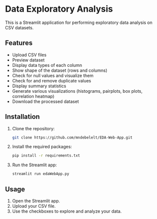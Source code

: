 # Data Exploratory Analysis

This is a Streamlit application for performing exploratory data analysis on CSV datasets. 

## Features

- Upload CSV files
- Preview dataset
- Display data types of each column
- Show shape of the dataset (rows and columns)
- Check for null values and visualize them
- Check for and remove duplicate values
- Display summary statistics
- Generate various visualizations (histograms, pairplots, box plots, correlation heatmap)
- Download the processed dataset

## Installation

1. Clone the repository:

    ```bash
    git clone https://github.com/mndebelelt/EDA-Web-App.git
    ```

2. Install the required packages:

    ```bash
    pip install -r requirements.txt
    ```

3. Run the Streamlit app:

    ```bash
    streamlit run edaWebApp.py
    ```

## Usage

1. Open the Streamlit app.
2. Upload your CSV file.
3. Use the checkboxes to explore and analyze your data.

